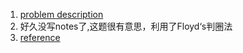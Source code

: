 1. [problem description](https://leetcode.com/problems/find-the-duplicate-number/description/)
2. 好久没写notes了,这题很有意思，利用了Floyd‘s判圈法
3. [reference](https://blog.csdn.net/gdymind/article/details/70544153)